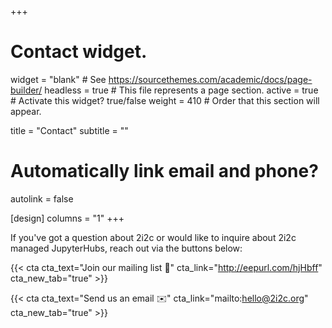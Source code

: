 +++
# Contact widget.
widget = "blank"  # See https://sourcethemes.com/academic/docs/page-builder/
headless = true  # This file represents a page section.
active = true  # Activate this widget? true/false
weight = 410  # Order that this section will appear.

title = "Contact"
subtitle = ""

# Automatically link email and phone?
autolink = false

[design]
  columns = "1"
+++

If you've got a question about 2i2c or would like to inquire about 2i2c managed JupyterHubs, reach out via the buttons below:

<div class="d-flex justify-content-center">

  {{< cta cta_text="Join our mailing list 📰" cta_link="http://eepurl.com/hjHbff" cta_new_tab="true" >}}

  {{< cta cta_text="Send us an email ✉️" cta_link="mailto:hello@2i2c.org" cta_new_tab="true" >}}

</div>